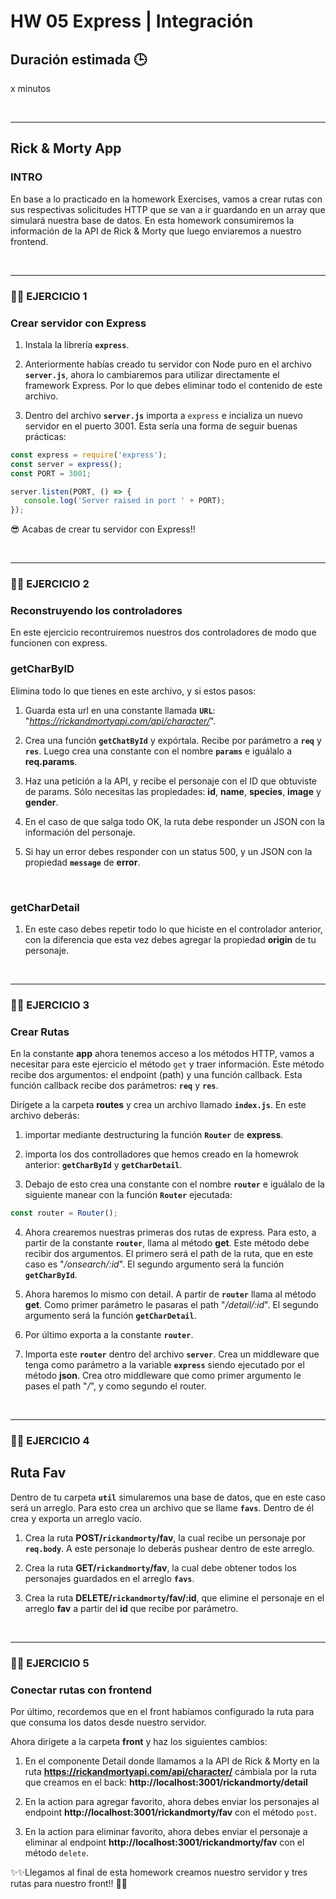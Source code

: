# **HW 05 Express | Integración**

## **Duración estimada 🕒**

x minutos

<br />

---

## **Rick & Morty App**

### **INTRO**

En base a lo practicado en la homework Exercises, vamos a crear rutas con sus respectivas solicitudes HTTP que se van a ir guardando en un array que simulará nuestra base de datos. En esta homework consumiremos la información de la API de Rick & Morty que luego enviaremos a nuestro frontend.

<br />

---

### **👩‍💻 EJERCICIO 1**

### **Crear servidor con Express**

1. Instala la librería **`express`**.

2. Anteriormente habías creado tu servidor con Node puro en el archivo **`server.js`**, ahora lo cambiaremos para utilizar directamente el framework Express. Por lo que debes eliminar todo el contenido de este archivo.

3. Dentro del archivo **`server.js`** importa a `express` e incializa un nuevo servidor en el puerto 3001. Esta sería una forma de seguir buenas prácticas:

```javascript
const express = require('express');
const server = express();
const PORT = 3001;

server.listen(PORT, () => {
   console.log('Server raised in port ' + PORT);
});
```

😎 Acabas de crear tu servidor con Express!!

<br />

---

### **👩‍💻 EJERCICIO 2**

### **Reconstruyendo los controladores**

En este ejercicio recontruiremos nuestros dos controladores de modo que funcionen con express.

### **getCharByID**

Elimina todo lo que tienes en este archivo, y si estos pasos:

1. Guarda esta url en una constante llamada **`URL`**: "_https://rickandmortyapi.com/api/character/_".

2. Crea una función **`getChatById`** y expórtala. Recibe por parámetro a **`req`** y **`res`**. Luego crea una constante con el nombre **`params`** e iguálalo a **req.params**.

3. Haz una petición a la API, y recibe el personaje con el ID que obtuviste de params. Sólo necesitas las propiedades: **id**, **name**, **species**, **image** y **gender**.

4. En el caso de que salga todo OK, la ruta debe responder un JSON con la información del personaje.

5. Si hay un error debes responder con un status 500, y un JSON con la propiedad **`message`** de **error**.

</br>

### **getCharDetail**

1. En este caso debes repetir todo lo que hiciste en el controlador anterior, con la diferencia que esta vez debes agregar la propiedad **origin** de tu personaje.

<br />

---

### **👩‍💻 EJERCICIO 3**

### **Crear Rutas**

En la constante **app** ahora tenemos acceso a los métodos HTTP, vamos a necesitar para este ejercicio el método `get` y traer información. Este método recibe dos argumentos: el endpoint (path) y una función callback. Esta función callback recibe dos parámetros: **`req`** y **`res`**.

Dirígete a la carpeta **routes** y crea un archivo llamado **`index.js`**. En este archivo deberás:

1. importar mediante destructuring la función **`Router`** de **express**.

2. importa los dos controlladores que hemos creado en la homewrok anterior: **`getCharById`** y **`getCharDetail`**.

3. Debajo de esto crea una constante con el nombre **`router`** e iguálalo de la siguiente manear con la función **`Router`** ejecutada:

```javascript
const router = Router();
```

4. Ahora crearemos nuestras primeras dos rutas de express. Para esto, a partir de la constante **`router`**, llama al método **get**. Este método debe recibir dos argumentos. El primero será el path de la ruta, que en este caso es "_/onsearch/:id_". El segundo argumento será la función **`getCharById`**.

5. Ahora haremos lo mismo con detail. A partir de **`router`** llama al método **get**. Como primer parámetro le pasaras el path "_/detail/:id_". El segundo argumento será la función **`getCharDetail`**.

6. Por último exporta a la constante **`router`**.

7. Importa este **`router`** dentro del archivo **`server`**. Crea un middleware que tenga como parámetro a la variable **`express`** siendo ejecutado por el método **json**. Crea otro middleware que como primer argumento le pases el path "_/_", y como segundo el router.

<br />

---

### **👩‍💻 EJERCICIO 4**

## **Ruta Fav**

Dentro de tu carpeta **`util`** simularemos una base de datos, que en este caso será un arreglo. Para esto crea un archivo que se llame **`favs`**. Dentro de él crea y exporta un arreglo vacío.

1. Crea la ruta **POST/`rickandmorty`/fav**, la cual recibe un personaje por **`req.body`**. A este personaje lo deberás pushear dentro de este arreglo.

2. Crea la ruta **GET/`rickandmorty`/fav**, la cual debe obtener todos los personajes guardados en el arreglo **`favs`**.

3. Crea la ruta **DELETE/`rickandmorty`/fav/:id**, que elimine el personaje en el arreglo **fav** a partir del **id** que recibe por parámetro.

<br />

---

### **👩‍💻 EJERCICIO 5**

### **Conectar rutas con frontend**

Por último, recordemos que en el front habíamos configurado la ruta para que consuma los datos desde nuestro servidor.

Ahora dirígete a la carpeta **front** y haz los siguientes cambios:

1. En el componente Detail donde llamamos a la API de Rick & Morty en la ruta **https://rickandmortyapi.com/api/character/** cámbiala por la ruta que creamos en el back: **http://localhost:3001/rickandmorty/detail**

2. En la action para agregar favorito, ahora debes enviar los personajes al endpoint **http://localhost:3001/rickandmorty/fav** con el método `post`.

3. En la action para eliminar favorito, ahora debes enviar el personaje a eliminar al endpoint **http://localhost:3001/rickandmorty/fav** con el método `delete`.

✨✨Llegamos al final de esta homework creamos nuestro servidor y tres rutas para nuestro front!! 🚀🚀
